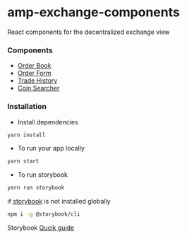 # amp-exchange-components
React components for the decentralized exchange view
### Components
- [Order Book](src/containers/OrderBookContainer.js) 
- [Order Form](src/containers/OrderFormContainer.js) 
- [Trade History](src/containers/TradeHistoryContainer.js) 
- [Coin Searcher](src/containers/CoinSearcherContainer.js)
### Installation
- Install dependencies
```bash
yarn install
```
- To run your app locally
```bash
yarn start
```
- To run storybook
```bash
yarn run storybook
```
if <a href="https://storybook.js.org/">storybook</a> is not installed globally
```bash
npm i -g @storybook/cli
```
Storybook <a href="https://storybook.js.org/basics/quick-start-guide">Qucik guide</a>
